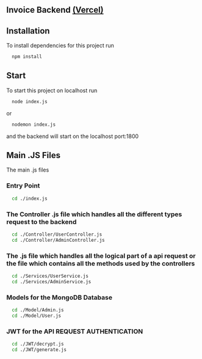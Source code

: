 ## Invoice Backend [(Vercel)](https://digi-backend.vercel.app)


## Installation

To install dependencies for this project run

```bash
  npm install
```

## Start

To start this project on localhost run

```bash
  node index.js
```
or
```bash
  nodemon index.js
```
and the backend will start on the localhost port:1800

## Main .JS Files

The main .js files

### Entry Point
```bash
  cd ./index.js
```
### The Controller .js file which handles all the different types request to the backend
```bash
  cd ./Controller/UserController.js
  cd ./Controller/AdminController.js
```
### The .js file which handles all the logical part of a api request or the file which contains all the methods used by the controllers
```bash
  cd ./Services/UserService.js
  cd ./Services/AdminService.js
```

### Models for the MongoDB Database
```bash
  cd ./Model/Admin.js
  cd ./Model/User.js
```

### JWT for the API REQUEST AUTHENTICATION
```bash
  cd ./JWT/decrypt.js
  cd ./JWT/generate.js
```


